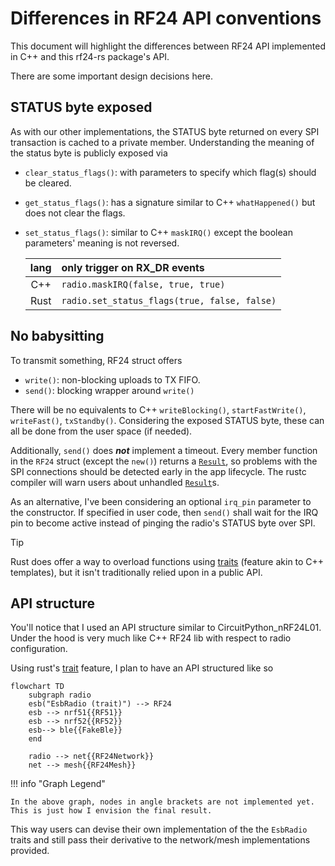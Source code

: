 # Differences in RF24 API conventions

This document will highlight the differences between RF24 API implemented in C++ and this rf24-rs package's API.

There are some important design decisions here.

[traits]: https://doc.rust-lang.org/book/ch10-02-traits.html
[result]: https://doc.rust-lang.org/book/ch02-00-guessing-game-tutorial.html#handling-potential-failure-with-result

## STATUS byte exposed

As with our other implementations, the STATUS byte returned on every SPI transaction is cached to a private member. Understanding the meaning of the status byte is publicly exposed via

- `clear_status_flags()`: with parameters to specify which flag(s) should be cleared.
- `get_status_flags()`: has a signature similar to C++ `whatHappened()` but does not clear the flags.
- `set_status_flags()`: similar to C++ `maskIRQ()` except the boolean parameters' meaning is not reversed.

    | lang | only trigger on RX_DR events |
    |:----:|:-----------------------------|
    | C++  | `radio.maskIRQ(false, true, true)` |
    | Rust | `radio.set_status_flags(true, false, false)` |

## No babysitting

To transmit something, RF24 struct offers

- `write()`: non-blocking uploads to TX FIFO.
- `send()`: blocking wrapper around `write()`

There will be no equivalents to C++ `writeBlocking()`, `startFastWrite()`, `writeFast()`, `txStandby()`.
Considering the exposed STATUS byte, these can all be done from the user space (if needed).

Additionally, `send()` does _**not**_ implement a timeout.
Every member function in the `RF24` struct (except the `new()`) returns a [`Result`][result],
so problems with the SPI connections should be detected early in the app lifecycle.
The rustc compiler will warn users about unhandled [`Result`][result]s.

As an alternative, I've been considering an optional `irq_pin` parameter to the constructor.
If specified in user code, then `send()` shall wait for the IRQ pin to become active instead of pinging the radio's STATUS byte over SPI.

> [!TIP]
> Rust does offer a way to overload functions using [traits] (feature akin to C++ templates),
> but it isn't traditionally relied upon in a public API.

## API structure

You'll notice that I used an API structure similar to CircuitPython_nRF24L01.
Under the hood is very much like C++ RF24 lib with respect to radio configuration.

Using rust's [trait][traits] feature, I plan to have an API structured like so

```mermaid
flowchart TD
    subgraph radio
    esb("EsbRadio (trait)") --> RF24
    esb --> nrf51{{RF51}}
    esb --> nrf52{{RF52}}
    esb--> ble{{FakeBle}}
    end

    radio --> net{{RF24Network}}
    net --> mesh{{RF24Mesh}}
```

<!-- markdownlint-disable MD046 -->
!!! info "Graph Legend"

    In the above graph, nodes in angle brackets are not implemented yet.
    This is just how I envision the final result.

This way users can devise their own implementation of the the `EsbRadio` traits and still pass their derivative to the network/mesh implementations provided.
